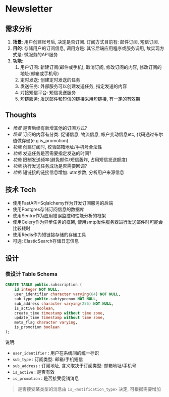 
# Newsletter


## 需求分析

1. **场景**: 用户创建账号后, 决定是否订阅. 订阅方式目前有: 邮件订阅, 短信订阅.
2. **目的**: 存储用户的订阅信息, 调用方是: 其它后端应用程序或服务调用, 故实现方式是: 微服务的API服务  
3. **功能**:   
    1. 用户订阅: 新建订阅(邮件或手机), 取消订阅, 修改订阅的内容, 修改订阅的地址(邮箱或手机号)
    2. 定时发送: 创建定时发送的任务
    3. 发送任务: 外部服务可以创建发送任务, 指定发送的内容
    4. 对接短信平台: 短信发送服务
    5. 短链服务: 发送邮件和短信的链接采用短链接, 有一定的有效期


## Thoughts  
- *场景* 是否后续有新增其他的订阅方式?
- *场景* 订阅的内容有分类: 促销信息, 物流信息, 帐户变动信息etc, 代码通过布尔值做存储(e.g is_promotion)
- *功能* 创建订阅时, 校验邮箱地址/手机号合法性
- *功能* 发送任务是否需要指定发送的时间?
- *功能* 限制发送频率(避免邮件/短信轰炸, 占用短信发送额度)
- *功能* 执行发送任务成功是否需要回调?
- *功能* 短链接的链接信息增加: utm参数, 分析用户来源信息


## 技术 Tech
- 使用FastAPI+Sqlalchemy作为开发订阅服务的后端
- 使用Postgres存储订阅信息的数据库
- 使用Sentry作为应用错误监控和性能分析的框架
- 使用Celery作为异步任务的框架, 使用smtp发件服务器进行发送邮件时可能会比较耗时
- 使用Redis作为短链接存储的存储工具
- 可选: ElasticSearch存储日志信息


## 设计

### 表设计 Table Schema  

```SQL
CREATE TABLE public.subscription (
    id integer NOT NULL,
    user_identifier character varying(64) NOT NULL,
    sub_type public.subtypeenum NOT NULL,
    sub_address character varying(256) NOT NULL,
    is_active boolean,
    create_time timestamp without time zone,
    update_time timestamp without time zone,
    meta_flag character varying,
    is_promotion boolean
);
```

说明: 
- `user_identifier` : 用户在系统间的统一标识
- `sub_type` : 订阅类型: 邮箱/手机短信
- `sub_address` : 订阅地址, 含义取决于订阅类型: 邮箱地址/手机号
- `is_active` : 是否有效
- `is_promotion` : 是否接受促销消息  

>  是否接受某类型的消息由 `is_<notification_type>` 决定, 可根据需要增加

